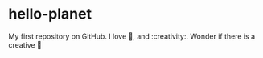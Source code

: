 # hello-planet
My first repository on GitHub.
I love :pizza:, and :creativity:.
Wonder if there is a creative 🍕
